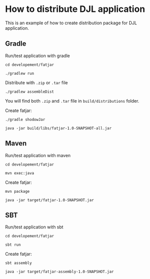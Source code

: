 # How to distribute DJL application

This is an example of how to create distribution package for DJL application.

## Gradle

Run/test application with gradle

```
cd developement/fatjar

./gradlew run
```

Distribute with `.zip` or `.tar` file

```shell
./gradlew assembleDist
```

You will find both `.zip` and `.tar` file in `build/distributions` folder.

Create fatjar:

```shell
./gradle shodowJar

java -jar build/libs/fatjar-1.0-SNAPSHOT-all.jar
```

## Maven

Run/test application with maven

```
cd developement/fatjar

mvn exec:java
```

Create fatjar:

```shell
mvn package

java -jar target/fatjar-1.0-SNAPSHOT.jar
```

## SBT

Run/test application with sbt

```
cd developement/fatjar

sbt run
```

Create fatjar:

```shell
sbt assembly

java -jar target/fatjar-assembly-1.0-SNAPSHOT.jar
```
